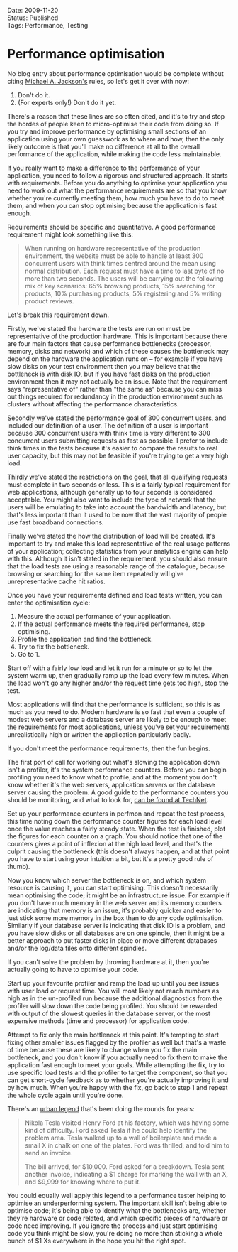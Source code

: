 Date: 2009-11-20  
Status: Published  
Tags: Performance, Testing  

# Performance optimisation

No blog entry about performance optimisation would be complete without citing [Michael A. Jackson's](http://en.wikipedia.org/wiki/Michael_A._Jackson) rules, so let's get it over with now:

 1. Don't do it.
 2. (For experts only!) Don't do it yet.

There's a reason that these lines are so often cited, and it's to try and stop the hordes of people keen to micro-optimise their code from doing so. If you try and improve performance by optimising small sections of an application using your own guesswork as to where and how, then the only likely outcome is that you'll make no difference at all to the overall performance of the application, while making the code less maintainable.

If you really want to make a difference to the performance of your application, you need to follow a rigorous and structured approach. It starts with requirements. Before you do anything to optimise your application you need to work out what the performance requirements are so that you know whether you're currently meeting them, how much you have to do to meet them, and when you can stop optimising because the application is fast enough.

Requirements should be specific and quantitative. A good performance requirement might look something like this:

> When running on hardware representative of the production environment, the website must be able to handle at least 300 concurrent users with think times centred around the mean using normal distribution. Each request must have a time to last byte of no more than two seconds. The users will be carrying out the following mix of key scenarios: 65% browsing products, 15% searching for products, 10% purchasing products, 5% registering and 5% writing product reviews.

Let's break this requirement down.

Firstly, we've stated the hardware the tests are run on must be representative of the production hardware. This is important because there are four main factors that cause performance bottlenecks (processor, memory, disks and network) and which of these causes the bottleneck may depend on the hardware the application runs on – for example if you have slow disks on your test environment then you may believe that the bottleneck is with disk IO, but if you have fast disks on the production environment then it may not actually be an issue. Note that the requirement says "representative of" rather than "the same as" because you can miss out things required for redundancy in the production environment such as clusters without affecting the performance characteristics.

Secondly we've stated the performance goal of 300 concurrent users, and included our definition of a user. The definition of a user is important because 300 concurrent users with think time is very different to 300 concurrent users submitting requests as fast as possible. I prefer to include think times in the tests because it's easier to compare the results to real user capacity, but this may not be feasible if you're trying to get a very high load.

Thirdly we've stated the restrictions on the goal, that all qualifying requests must complete in two seconds or less. This is a fairly typical requirement for web applications, although generally up to four seconds is considered acceptable. You might also want to include the type of network that the users will be emulating to take into account the bandwidth and latency, but that's less important than it used to be now that the vast majority of people use fast broadband connections.

Finally we've stated the how the distribution of load will be created. It's important to try and make this load representative of the real usage patterns of your application; collecting statistics from your analytics engine can help with this. Although it isn't stated in the requirement, you should also ensure that the load tests are using a reasonable range of the catalogue, because browsing or searching for the same item repeatedly will give unrepresentative cache hit ratios.

Once you have your requirements defined and load tests written, you can enter the optimisation cycle:

 1. Measure the actual performance of your application.
 2. If the actual performance meets the required performance, stop optimising.
 3. Profile the application and find the bottleneck.
 4. Try to fix the bottleneck.
 5. Go to 1.

Start off with a fairly low load and let it run for a minute or so to let the system warm up, then gradually ramp up the load every few minutes. When the load won't go any higher and/or the request time gets too high, stop the test.

Most applications will find that the performance is sufficient, so this is as much as you need to do. Modern hardware is so fast that even a couple of modest web servers and a database server are likely to be enough to meet the requirements for most applications, unless you've set your requirements unrealistically high or written the application particularly badly.  

If you don't meet the performance requirements, then the fun begins.

The first port of call for working out what's slowing the application down isn't a profiler, it's the system performance counters. Before you can begin profiling you need to know what to profile, and at the moment you don't know whether it's the web servers, application servers or the database server causing the problem. A good guide to the performance counters you should be monitoring, and what to look for, [can be found at TechNet](http://technet.microsoft.com/en-us/library/cc976785.aspx).

Set up your performance counters in perfmon and repeat the test process, this time noting down the performance counter figures for each load level once the value reaches a fairly steady state. When the test is finished, plot the figures for each counter on a graph. You should notice that one of the counters gives a point of inflexion at the high load level, and that's the culprit causing the bottleneck (this doesn't always happen, and at that point you have to start using your intuition a bit, but it's a pretty good rule of thumb).

Now you know which server the bottleneck is on, and which system resource is causing it, you can start optimising. This doesn't necessarily mean optimising the code; it might be an infrastructure issue. For example if you don't have much memory in the web server and its memory counters are indicating that memory is an issue, it's probably quicker and easier to just stick some more memory in the box than to do any code optimisation. Similarly if your database server is indicating that disk IO is a problem, and you have slow disks or all databases are on one spindle, then it might be a better approach to put faster disks in place or move different databases and/or the log/data files onto different spindles.

If you can't solve the problem by throwing hardware at it, then you're actually going to have to optimise your code.

Start up your favourite profiler and ramp the load up until you see issues with user load or request time. You will most likely not reach numbers as high as in the un-profiled run because the additional diagnostics from the profiler will slow down the code being profiled. You should be rewarded with output of the slowest queries in the database server, or the most expensive methods (time and processor) for application code.

Attempt to fix only the main bottleneck at this point. It's tempting to start fixing other smaller issues flagged by the profiler as well but that's a waste of time because these are likely to change when you fix the main bottleneck, and you don't know if you actually need to fix them to make the application fast enough to meet your goals. While attempting the fix, try to use specific load tests and the profiler to target the component, so that you can get short-cycle feedback as to whether you're actually improving it and by how much. When you're happy with the fix, go back to step 1 and repeat the whole cycle again until you're done.

There's an [urban legend](http://www.snopes.com/business/genius/where.asp) that's been doing the rounds for years:

> Nikola Tesla visited Henry Ford at his factory, which was having some kind of difficulty. Ford asked Tesla if he could help identify the problem area. Tesla walked up to a wall of boilerplate and made a small X in chalk on one of the plates. Ford was thrilled, and told him to send an invoice.
> 
> The bill arrived, for $10,000. Ford asked for a breakdown. Tesla sent another invoice, indicating a $1 charge for marking the wall with an X, and $9,999 for knowing where to put it.

You could equally well apply this legend to a performance tester helping to optimise an underperforming system. The important skill isn't being able to optimise code; it's being able to identify what the bottlenecks are, whether they're hardware or code related, and which specific pieces of hardware or code need improving. If you ignore the process and just start optimising code you think might be slow, you're doing no more than sticking a whole bunch of $1 Xs everywhere in the hope you hit the right spot.